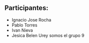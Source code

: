 ## Participantes:

- Ignacio Jose Rocha
- Pablo Torres
- Ivan Nieva
- Jesica Belen Urey
somos el grupo 9
